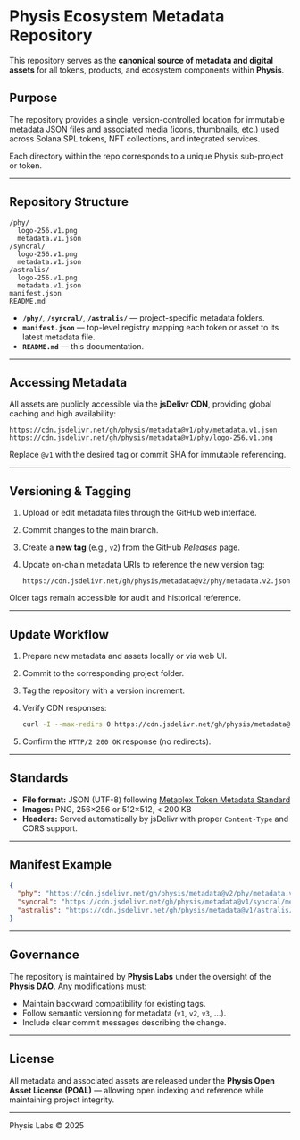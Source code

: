 # Physis Ecosystem Metadata Repository

This repository serves as the **canonical source of metadata and digital assets** for all tokens, products, and ecosystem components within **Physis**.

## Purpose

The repository provides a single, version-controlled location for immutable metadata JSON files and associated media (icons, thumbnails, etc.) used across Solana SPL tokens, NFT collections, and integrated services.

Each directory within the repo corresponds to a unique Physis sub-project or token.

---

## Repository Structure

```
/phy/
  logo-256.v1.png
  metadata.v1.json
/syncral/
  logo-256.v1.png
  metadata.v1.json
/astralis/
  logo-256.v1.png
  metadata.v1.json
manifest.json
README.md
```

* **`/phy/`**, **`/syncral/`**, **`/astralis/`** — project-specific metadata folders.
* **`manifest.json`** — top-level registry mapping each token or asset to its latest metadata file.
* **`README.md`** — this documentation.

---

## Accessing Metadata

All assets are publicly accessible via the **jsDelivr CDN**, providing global caching and high availability:

```
https://cdn.jsdelivr.net/gh/physis/metadata@v1/phy/metadata.v1.json
https://cdn.jsdelivr.net/gh/physis/metadata@v1/phy/logo-256.v1.png
```

Replace `@v1` with the desired tag or commit SHA for immutable referencing.

---

## Versioning & Tagging

1. Upload or edit metadata files through the GitHub web interface.
2. Commit changes to the main branch.
3. Create a **new tag** (e.g., `v2`) from the GitHub *Releases* page.
4. Update on-chain metadata URIs to reference the new version tag:

   ```
   https://cdn.jsdelivr.net/gh/physis/metadata@v2/phy/metadata.v2.json
   ```

Older tags remain accessible for audit and historical reference.

---

## Update Workflow

1. Prepare new metadata and assets locally or via web UI.
2. Commit to the corresponding project folder.
3. Tag the repository with a version increment.
4. Verify CDN responses:

   ```bash
   curl -I --max-redirs 0 https://cdn.jsdelivr.net/gh/physis/metadata@v2/phy/metadata.v2.json
   ```
5. Confirm the `HTTP/2 200 OK` response (no redirects).

---

## Standards

* **File format:** JSON (UTF-8) following [Metaplex Token Metadata Standard](https://developers.metaplex.com/token-metadata/token-standard)
* **Images:** PNG, 256×256 or 512×512, < 200 KB
* **Headers:** Served automatically by jsDelivr with proper `Content-Type` and CORS support.

---

## Manifest Example

```json
{
  "phy": "https://cdn.jsdelivr.net/gh/physis/metadata@v2/phy/metadata.v2.json",
  "syncral": "https://cdn.jsdelivr.net/gh/physis/metadata@v1/syncral/metadata.v1.json",
  "astralis": "https://cdn.jsdelivr.net/gh/physis/metadata@v1/astralis/metadata.v1.json"
}
```

---

## Governance

The repository is maintained by **Physis Labs** under the oversight of the **Physis DAO**. Any modifications must:

* Maintain backward compatibility for existing tags.
* Follow semantic versioning for metadata (`v1`, `v2`, `v3`, ...).
* Include clear commit messages describing the change.

---

## License

All metadata and associated assets are released under the **Physis Open Asset License (POAL)** — allowing open indexing and reference while maintaining project integrity.

---

Physis Labs © 2025
